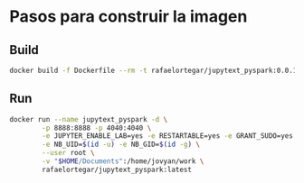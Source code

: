 # Pasos para construir la imagen

## Build

```bash
docker build -f Dockerfile --rm -t rafaelortegar/jupytext_pyspark:0.0.1 -t rafaelortegar/jupytext_pyspark:latest
```

## Run

```bash
docker run --name jupytext_pyspark -d \
        -p 8888:8888 -p 4040:4040 \
        -e JUPYTER_ENABLE_LAB=yes -e RESTARTABLE=yes -e GRANT_SUDO=yes \
        -e NB_UID=$(id -u) -e NB_GID=$(id -g) \
        --user root \
        -v "$HOME/Documents":/home/jovyan/work \
        rafaelortegar/jupytext_pyspark:latest
```

